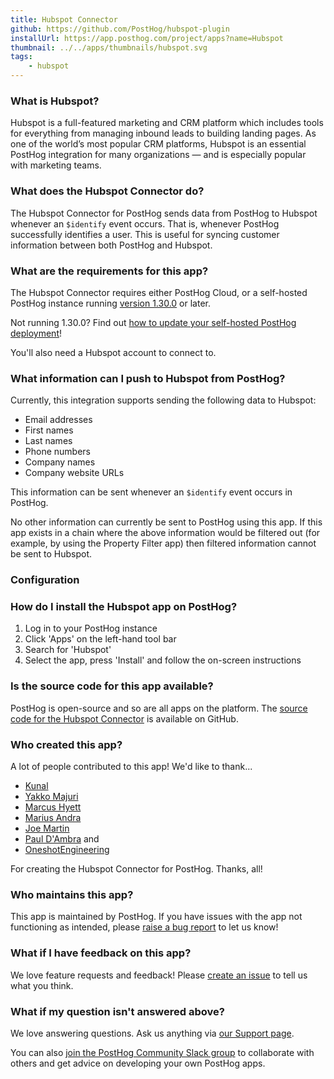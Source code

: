 ```yaml
---
title: Hubspot Connector
github: https://github.com/PostHog/hubspot-plugin
installUrl: https://app.posthog.com/project/apps?name=Hubspot
thumbnail: ../../apps/thumbnails/hubspot.svg
tags:
    - hubspot
---
```


### What is Hubspot?

Hubspot is a full-featured marketing and CRM platform which includes tools for everything from managing inbound leads to building landing pages. As one of the world’s most popular CRM platforms, Hubspot is an essential PostHog integration for many organizations — and is especially popular with marketing teams.

### What does the Hubspot Connector do?

The Hubspot Connector for PostHog sends data from PostHog to Hubspot whenever an `$identify` event occurs. That is, whenever PostHog successfully identifies a user. This is useful for syncing customer information between both PostHog and Hubspot.

### What are the requirements for this app?

The Hubspot Connector requires either PostHog Cloud, or a self-hosted PostHog instance running [version 1.30.0](https://posthog.com/blog/the-posthog-array-1-30-0) or later.

Not running 1.30.0? Find out [how to update your self-hosted PostHog deployment](https://posthog.com/docs/runbook/upgrading-posthog)!

You'll also need a Hubspot account to connect to.

### What information can I push to Hubspot from PostHog?

Currently, this integration supports sending the following data to Hubspot:

-   Email addresses
-   First names
-   Last names
-   Phone numbers
-   Company names
-   Company website URLs

This information can be sent whenever an `$identify` event occurs in PostHog.

No other information can currently be sent to PostHog using this app. If this app exists in a chain where the above information would be filtered out (for example, by using the Property Filter app) then filtered information cannot be sent to Hubspot.

### Configuration

<AppParameters />

### How do I install the Hubspot app on PostHog?

1. Log in to your PostHog instance
2. Click 'Apps' on the left-hand tool bar
3. Search for 'Hubspot'
4. Select the app, press 'Install' and follow the on-screen instructions

### Is the source code for this app available?

PostHog is open-source and so are all apps on the platform. The [source code for the Hubspot Connector](https://github.com/PostHog/hubspot-plugin) is available on GitHub.

### Who created this app?

A lot of people contributed to this app! We'd like to thank...

-   [Kunal](https://github.com/kpthatsme)
-   [Yakko Majuri](https://github.com/yakkomajuri)
-   [Marcus Hyett](https://github.com/marcushyett-ph)
-   [Marius Andra](https://github.com/mariusandra)
-   [Joe Martin](https://github.com/joethreepwood)
-   [Paul D'Ambra](https://github.com/pauldambra) and
-   [OneshotEngineering](https://github.com/oneshot-engineering)

For creating the Hubspot Connector for PostHog. Thanks, all!

### Who maintains this app?

This app is maintained by PostHog. If you have issues with the app not functioning as intended, please [raise a bug report](https://github.com/PostHog/posthog/issues/new?assignees=&labels=bug&template=bug_report.md) to let us know!

### What if I have feedback on this app?

We love feature requests and feedback! Please [create an issue](https://github.com/PostHog/posthog/issues/new?assignees=&labels=enhancement%2C+feature&template=feature_request.md) to tell us what you think.

### What if my question isn't answered above?

We love answering questions. Ask us anything via [our Support page](/questions).

You can also [join the PostHog Community Slack group](/slack) to collaborate with others and get advice on developing your own PostHog apps.
